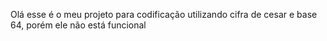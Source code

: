 Olá esse é o meu projeto para codificação utilizando cifra de cesar e base 64, porém ele não está funcional